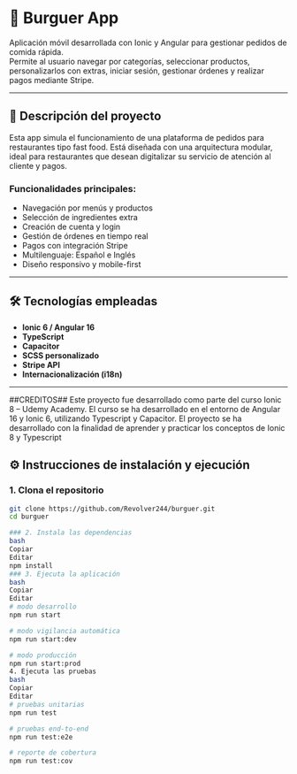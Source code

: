 # 🍔 Burguer App

Aplicación móvil desarrollada con Ionic y Angular para gestionar pedidos de comida rápida.  
Permite al usuario navegar por categorías, seleccionar productos, personalizarlos con extras, iniciar sesión, gestionar órdenes y realizar pagos mediante Stripe.

---

## 🚀 Descripción del proyecto

Esta app simula el funcionamiento de una plataforma de pedidos para restaurantes tipo fast food. Está diseñada con una arquitectura modular, ideal para restaurantes que desean digitalizar su servicio de atención al cliente y pagos.

### Funcionalidades principales:

- Navegación por menús y productos
- Selección de ingredientes extra
- Creación de cuenta y login
- Gestión de órdenes en tiempo real
- Pagos con integración Stripe
- Multilenguaje: Español e Inglés
- Diseño responsivo y mobile-first

---

## 🛠️ Tecnologías empleadas

- **Ionic 6 / Angular 16**
- **TypeScript**
- **Capacitor**
- **SCSS personalizado**
- **Stripe API**
- **Internacionalización (i18n)**

---
##CREDITOS##
Este proyecto fue desarrollado como parte del curso Ionic 8 – Udemy Academy.
El curso se ha desarrollado en el entorno de Angular 16 y Ionic 6, utilizando Typescript y Capacitor.
El proyecto se ha desarrollado con la finalidad de aprender y practicar los conceptos de Ionic 8 y Typescript

## ⚙️ Instrucciones de instalación y ejecución

### 1. Clona el repositorio

```bash
git clone https://github.com/Revolver244/burguer.git
cd burguer

### 2. Instala las dependencias
bash
Copiar
Editar
npm install
### 3. Ejecuta la aplicación
bash
Copiar
Editar
# modo desarrollo
npm run start

# modo vigilancia automática
npm run start:dev

# modo producción
npm run start:prod
4. Ejecuta las pruebas
bash
Copiar
Editar
# pruebas unitarias
npm run test

# pruebas end-to-end
npm run test:e2e

# reporte de cobertura
npm run test:cov

